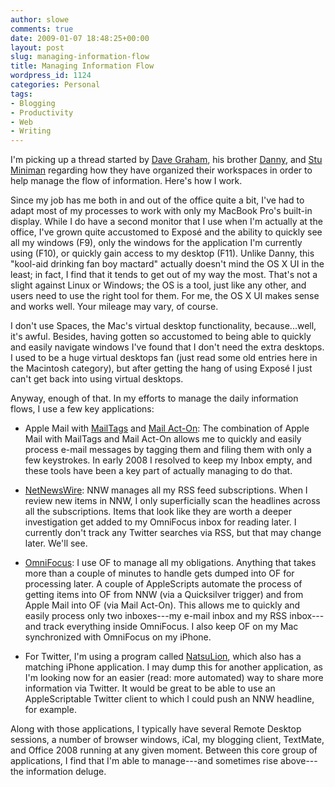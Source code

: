 ```yaml
---
author: slowe
comments: true
date: 2009-01-07 18:48:25+00:00
layout: post
slug: managing-information-flow
title: Managing Information Flow
wordpress_id: 1124
categories: Personal
tags:
- Blogging
- Productivity
- Web
- Writing
---
```


I'm picking up a thread started by [Dave Graham](http://flickerdown.com/?p=397), his brother [Danny](http://www.superawesomesauce.com/2009/01/06/streamlined-productivity-multiple-machines-multiple-displays/), and [Stu Miniman](http://nohype.tumblr.com/post/68222344/my-setup) regarding how they have organized their workspaces in order to help manage the flow of information. Here's how I work.

Since my job has me both in and out of the office quite a bit, I've had to adapt most of my processes to work with only my MacBook Pro's built-in display. While I do have a second monitor that I use when I'm actually at the office, I've grown quite accustomed to Exposé and the ability to quickly see all my windows (F9), only the windows for the application I'm currently using (F10), or quickly gain access to my desktop (F11). Unlike Danny, this "kool-aid drinking fan boy mactard" actually doesn't mind the OS X UI in the least; in fact, I find that it tends to get out of my way the most. That's not a slight against Linux or Windows; the OS is a tool, just like any other, and users need to use the right tool for them. For me, the OS X UI makes sense and works well. Your mileage may vary, of course.

I don't use Spaces, the Mac's virtual desktop functionality, because...well, it's awful. Besides, having gotten so accustomed to being able to quickly and easily navigate windows I've found that I don't need the extra desktops. I used to be a huge virtual desktops fan (just read some old entries here in the Macintosh category), but after getting the hang of using Exposé I just can't get back into using virtual desktops.

Anyway, enough of that. In my efforts to manage the daily information flows, I use a few key applications:

* Apple Mail with [MailTags](http://www.indev.ca/MailTags.html) and [Mail Act-On](http://www.indev.ca/MailActOn.html): The combination of Apple Mail with MailTags and Mail Act-On allows me to quickly and easily process e-mail messages by tagging them and filing them with only a few keystrokes. In early 2008 I resolved to keep my Inbox empty, and these tools have been a key part of actually managing to do that.

* [NetNewsWire](http://www.newsgator.com/individuals/netnewswire/): NNW manages all my RSS feed subscriptions. When I review new items in NNW, I only superficially scan the headlines across all the subscriptions. Items that look like they are worth a deeper investigation get added to my OmniFocus inbox for reading later. I currently don't track any Twitter searches via RSS, but that may change later. We'll see.

* [OmniFocus](http://www.omnigroup.com/applications/omnifocus/): I use OF to manage all my obligations. Anything that takes more than a couple of minutes to handle gets dumped into OF for processing later. A couple of AppleScripts automate the process of getting items into OF from NNW (via a Quicksilver trigger) and from Apple Mail into OF (via Mail Act-On). This allows me to quickly and easily process only two inboxes---my e-mail inbox and my RSS inbox---and track everything inside OmniFocus. I also keep OF on my Mac synchronized with OmniFocus on my iPhone.

* For Twitter, I'm using a program called [NatsuLion](http://www.natsulion.org/), which also has a matching iPhone application. I may dump this for another application, as I'm looking now for an easier (read: more automated) way to share more information via Twitter. It would be great to be able to use an AppleScriptable Twitter client to which I could push an NNW headline, for example.

Along with those applications, I typically have several Remote Desktop sessions, a number of browser windows, iCal, my blogging client, TextMate, and Office 2008 running at any given moment. Between this core group of applications, I find that I'm able to manage---and sometimes rise above---the information deluge.
